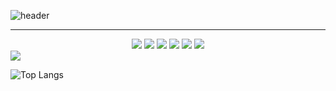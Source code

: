 ![header](https://capsule-render.vercel.app/api?type=waving&color=auto&height=200&section=header&text=takeitEasyhwan&fontSize=90)

* * *
<div align=center> 
  <img src="https://img.shields.io/badge/Kotlin-7F52FF?style=for-the-badge&logo=KOTLIN&logoColor=black">
  <img src="https://img.shields.io/badge/Java-FF7800?style=for-the-badge&logo=OpenJDK&logoColor=black">
  <img src="https://img.shields.io/badge/Python-3776AB?style=for-the-badge&logo=Python&logoColor=black">
    <img src="https://img.shields.io/badge/java-007396?style=for-the-badge&logo=java&logoColor=white"> 
  <img src="https://img.shields.io/badge/c++-00599C?style=for-the-badge&logo=c%2B%2B&logoColor=white">
  <img src="https://img.shields.io/badge/python-3776AB?style=for-the-badge&logo=python&logoColor=white"> 
</div>
<img src="https://boj.profilecard.kr/info?username=wlghks0508" />

![Top Langs](https://github-readme-stats.vercel.app/api/top-langs/?username=takeitEasyhwan&layout=compact&theme=dark)

